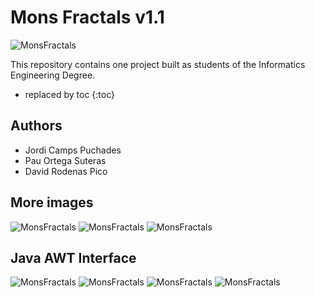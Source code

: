 Mons Fractals v1.1
==================

![MonsFractals](docs/portada.jpg)

This repository contains one project 
built as students of the Informatics Engineering Degree.

* replaced by toc
{:toc}

Authors
-------

* Jordi Camps Puchades
* Pau Ortega Suteras
* David Rodenas Pico

More images
-----------

![MonsFractals](docs/portada1.jpg)
![MonsFractals](docs/portada2.jpg)
![MonsFractals](docs/planeta1.jpg)


Java AWT Interface
------------------

![MonsFractals](docs/pantalla1.jpg)
![MonsFractals](docs/pantalla2.jpg)
![MonsFractals](docs/menu.jpg)
![MonsFractals](docs/filtres.jpg)
